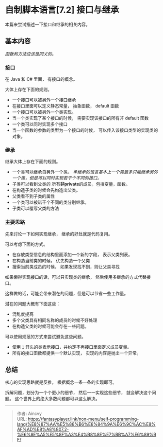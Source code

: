 # 自制脚本语言[7.2] 接口与继承


本篇来尝试描述一下接口和继承的相关内容。

## 基本内容

*函数和方法应该是同义的。*

### 接口

在 Java 和 C# 里面， 有接口的概念。 

大体上存在下面的规则。

- 一个接口可以被另外一个接口继承
- 在接口里面可以定义静态常量， 抽象函数， default 函数
- 一个接口可以被另外一个类实现。
- 当一个类实现了某个接口的时候， 需要实现该接口的所有非 default 函数
- 一个类可以同时实现多个接口
- 当一个函数的参数的类型为一个接口的时候， 可以传入该接口类型的实现类的对象。

### 继承

继承大体上存在下面的规则。

- 一个类可以继承自另外一个类。  *单继承的语言基本上一个类最多只能继承另外一个类，但是可以同时实现若干个不同的接口。*
- 子类可以看到父类的 所有**非private**的成员，包括变量，函数。
- 在构造子类的时候会先构造出父类。
- 父类看不到子类的属性
- 一个类可以被诺干个不同的类分别继承。
- 子类可以覆写父类的方法

### 主要思路

先来讨论一下如何实现继承， 继承的好处就是代码复用。

可以考虑下面的方式。

- 在存放类型信息的结构里面添加一个新的字段， 表示父类列表。 
- 在构造当前类的时候， 优先构造一个父类
- 搜索当前类成员的时候， 如果发现找不到，则让父类寻找

如果懒得实现接口的话，可以只实现类的继承， 然后使用多继承的方式代替接口。 

这样做的话，可能会带来潜在的问题，但是可以节省一些工作量。

潜在的问题大概有下面这些：

- 混乱度提高
- 多个父类具有相同名称的成员的时候不好处理
- 在构造父类的时候可能会存在一些问题。

可以使用规范的方式来尝试避免这些问题。

- 使用 `I` 开头的类表示接口，并约定不再接口里面定义成员变量。
- 所有的接口函数都提供一个默认实现， 实现的内容是抛出一个异常。



## 总结

核心的实现思路就是反推， 根据概念一条一条的实现即可。

拆解问题，划分为一个个更小的细节， 然后一一实现这些细节， 就会解决这个问题。 这个世界上的绝大多数问题都可以这么解决。


---

> 作者: Aincvy  
> URL: https://fantasyplayer.link/non-menu/self-programming-lang/%E8%87%AA%E5%88%B6%E8%84%9A%E6%9C%AC%E8%AF%AD%E8%A8%807.2-%E6%8E%A5%E5%8F%A3%E4%B8%8E%E7%BB%A7%E6%89%BF/  


